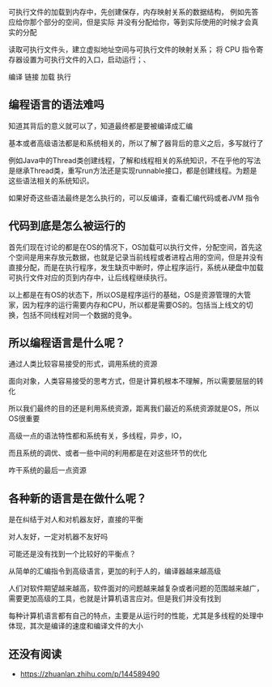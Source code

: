 



可执行文件的加载到内存中，先创建保存，内存映射关系的数据结构，
例如先答应给你那个部分的空间，但是实际
并没有分配给你，等到实际使用的时候才会真实的分配

读取可执行文件头，建立虚拟地址空间与可执行文件的映射关系；
将 CPU 指令寄存器设置为可执行文件的入口，启动运行；、

编译 链接 加载 执行

## 编程语言的语法难吗

知道其背后的意义就可以了，知道最终都是要被编译成汇编

基本或者高级语法都是和系统相关的，所以了解了器背后的意义之后，多写就行了

例如Java中的Thread类创建线程，了解和线程相关的系统知识，不在乎他的写法是继承Thread类，重写run方法还是实现runnable接口，都是创建线程。为题是这些语法相关的系统知识。

如果好奇这些语法最终是怎么执行的，可以反编译，查看汇编代码或者JVM 指令

## 代码到底是怎么被运行的

首先们现在讨论的都是在OS的情况下，OS加载可以执行文件，分配空间，首先这个空间是用来存放元数据，也就是记录当前线程或者进程占用的空间，但是并没有直接分配，而是在执行程序，发生缺页中断时，停止程序运行，系统从硬盘中加载可执行文件对应的页到内存中，让后线程继续执行。

以上都是在有OS的状态下，所以OS是程序运行的基础，OS是资源管理的大管家，因为程序的运行需要内存和CPU，所以都是需要OS的。包括当上线文的切换，包括不同线程对同一个数据的竞争。

## 所以编程语言是什么呢？

通过人类比较容易接受的形式，调用系统的资源

面向对象，人类容易接受的思考方式，但是计算机根本不理解，所以需要层层的转化

所以我们最终的目的还是利用系统资源，距离我们最近的系统资源就是OS，所以OS很重要

高级一点的语法特性都和系统有关，多线程，异步，IO，

而且系统的调优、或者一些中间的利用都是在对这些环节的优化

咋干系统的最后一点资源

## 各种新的语言是在做什么呢？

是在纠结于对人和对机器友好，直接的平衡

对人友好，一定对机器不友好吗

可能还是没有找到一个比较好的平衡点？

从简单的汇编指令到高级语言，更加的利于人的，编译器越来越高级

人们对软件期望越来越高，软件面对的问题越来越复杂或者问题的范围越来越广，需要更加高级的工具，也就是计算机语言应对。但是我们并没有找到

每种计算机语言都有自己的特点，主要是从运行时的性能，尤其是多线程的处理中体现，其次是编译的速度和编译文件的大小



## 还没有阅读



- https://zhuanlan.zhihu.com/p/144589490

  